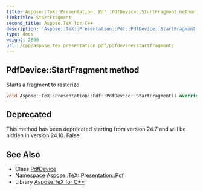 ```yaml
---
title: Aspose::TeX::Presentation::Pdf::PdfDevice::StartFragment method
linktitle: StartFragment
second_title: Aspose.TeX for C++
description: 'Aspose::TeX::Presentation::Pdf::PdfDevice::StartFragment method. Starts a fragment to rasterize in C++.'
type: docs
weight: 2800
url: /cpp/aspose.tex.presentation.pdf/pdfdevice/startfragment/
---
```

## PdfDevice::StartFragment method


Starts a fragment to rasterize.

```cpp
void Aspose::TeX::Presentation::Pdf::PdfDevice::StartFragment() override
```


## Deprecated
This method has been deprecated starting from version 24.7 and will be hidden in version 24.10. False 

## See Also

* Class [PdfDevice](../)
* Namespace [Aspose::TeX::Presentation::Pdf](../../)
* Library [Aspose.TeX for C++](../../../)
